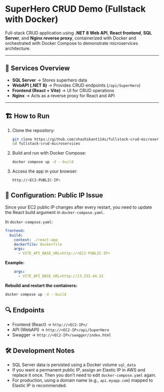 # SuperHero CRUD Demo (Fullstack with Docker)
Full-stack CRUD application using **.NET 8 Web API**, **React frontend**, **SQL Server**, and **Nginx reverse proxy**, containerized with Docker and orchestrated with Docker Compose to demonstrate microservices architecture.



---

## 🚀 Services Overview

- **SQL Server** → Stores superhero data
- **WebAPI (.NET 8)** → Provides CRUD endpoints (`/api/SuperHero`)
- **Frontend (React + Vite)** → UI for CRUD operations
- **Nginx** → Acts as a reverse proxy for React and API

---

## 🏗️ How to Run

1. Clone the repository:

   ```bash
   git clone https://github.com/shashikant114s/fullstack-crud-microservices.git
   cd fullstack-crud-microservices
   ```
2. Build and run with Docker Compose:

   ```bash
   docker compose up -d --build
   ```
3. Access the app in your browser:

   ```bash
   http://<EC2-PUBLIC-IP>
   ```

## 🔧 Configuration: Public IP Issue

Since your EC2 public IP changes after every restart, you need to update the React build argument in `docker-compose.yaml`.

In `docker-compose.yaml`:

```yaml
frontend:
  build:
    context: ./react-app
    dockerfile: Dockerfile
    args:
      - VITE_API_BASE_URL=http://<EC2-PUBLIC-IP>
```
**Example:**

```yaml
    args:
      - VITE_API_BASE_URL=http://13.233.44.22
```

**Rebuild and restart the containers:**

```bash
docker compose up -d --build
```

## 🔍 Endpoints

 - Frontend (React) → `http://<EC2-IP>/`
 - API (WebAPI) → `http://<EC2-IP>/api/SuperHero`
 - Swagger → `http://<EC2-IP>/swagger/index.html`

## 🛠️ Development Notes

- SQL Server data is persisted using a Docker volume `sql_data`
- If you want a permanent public IP, assign an Elastic IP in AWS and replace it once. Then you don’t need to edit `docker-compose.yaml` again.
- For production, using a domain name (e.g., `api.myapp.com`) mapped to Elastic IP is recommended.

